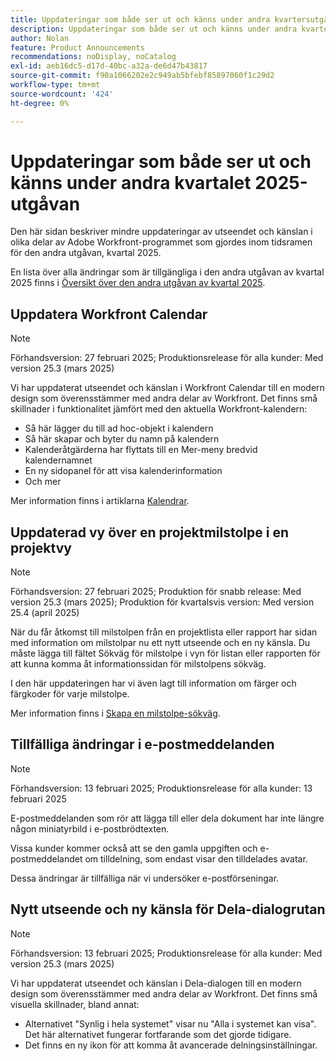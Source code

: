 ```yaml
---
title: Uppdateringar som både ser ut och känns under andra kvartersutgåvan 2025
description: Uppdateringar som både ser ut och känns under andra kvartersutgåvan 2025
author: Nolan
feature: Product Announcements
recommendations: noDisplay, noCatalog
exl-id: aeb16dc5-d17d-40bc-a32a-de6d47b43817
source-git-commit: f90a1066202e2c949ab5bfebf85897060f1c29d2
workflow-type: tm+mt
source-wordcount: '424'
ht-degree: 0%

---
```


# Uppdateringar som både ser ut och känns under andra kvartalet 2025-utgåvan

Den här sidan beskriver mindre uppdateringar av utseendet och känslan i olika delar av Adobe Workfront-programmet som gjordes inom tidsramen för den andra utgåvan, kvartal 2025.

En lista över alla ändringar som är tillgängliga i den andra utgåvan av kvartal 2025 finns i [Översikt över den andra utgåvan av kvartal 2025](/help/quicksilver/product-announcements/product-releases/25-q2-release-activity/25-q2-release-overview.md).

## Uppdatera Workfront Calendar

>[!NOTE]
>
>Förhandsversion: 27 februari 2025; Produktionsrelease för alla kunder: Med version 25.3 (mars 2025)

Vi har uppdaterat utseendet och känslan i Workfront Calendar till en modern design som överensstämmer med andra delar av Workfront. Det finns små skillnader i funktionalitet jämfört med den aktuella Workfront-kalendern:

* Så här lägger du till ad hoc-objekt i kalendern
* Så här skapar och byter du namn på kalendern
* Kalenderåtgärderna har flyttats till en Mer-meny bredvid kalendernamnet
* En ny sidopanel för att visa kalenderinformation
* Och mer

Mer information finns i artiklarna [Kalendrar](/help/quicksilver/reports-and-dashboards/reports/calendars/calendars.md).

## Uppdaterad vy över en projektmilstolpe i en projektvy

>[!NOTE]
>
>Förhandsversion: 27 februari 2025; Produktion för snabb release: Med version 25.3 (mars 2025); Produktion för kvartalsvis version: Med version 25.4 (april 2025)

När du får åtkomst till milstolpen från en projektlista eller rapport har sidan med information om milstolpar nu ett nytt utseende och en ny känsla. Du måste lägga till fältet Sökväg för milstolpe i vyn för listan eller rapporten för att kunna komma åt informationssidan för milstolpens sökväg.

I den här uppdateringen har vi även lagt till information om färger och färgkoder för varje milstolpe.

Mer information finns i [Skapa en milstolpe-sökväg](/help/quicksilver/administration-and-setup/customize-workfront/configure-approval-milestone-processes/create-milestone-path.md).

## Tillfälliga ändringar i e-postmeddelanden

>[!NOTE]
>
>Förhandsversion: 13 februari 2025; Produktionsrelease för alla kunder: 13 februari 2025

E-postmeddelanden som rör att lägga till eller dela dokument har inte längre någon miniatyrbild i e-postbrödtexten.

Vissa kunder kommer också att se den gamla uppgiften och e-postmeddelandet om tilldelning, som endast visar den tilldelades avatar.

Dessa ändringar är tillfälliga när vi undersöker e-postförseningar.

## Nytt utseende och ny känsla för Dela-dialogrutan

>[!NOTE]
>
>Förhandsversion: 13 februari 2025; Produktionsrelease för alla kunder: Med version 25.3 (mars 2025)

Vi har uppdaterat utseendet och känslan i Dela-dialogen till en modern design som överensstämmer med andra delar av Workfront. Det finns små visuella skillnader, bland annat:

* Alternativet &quot;Synlig i hela systemet&quot; visar nu &quot;Alla i systemet kan visa&quot;. Det här alternativet fungerar fortfarande som det gjorde tidigare.
* Det finns en ny ikon för att komma åt avancerade delningsinställningar.
